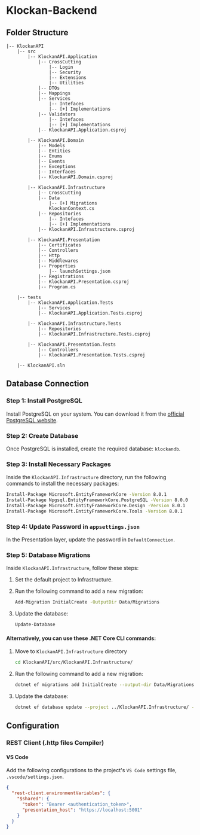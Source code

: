 ﻿# Klockan-Backend

## Folder Structure

```
|-- KlockanAPI
    |-- src
        |-- KlockanAPI.Application
            |-- CrossCutting
                |-- Login
                |-- Security
                |-- Extensions
                |-- Utilities
            |-- DTOs
            |-- Mappings
            |-- Services
                |-- Intefaces
                |-- [+] Implementations
            |-- Validators
                |-- Intefaces
                |-- [+] Implementations
            |-- KlockanAPI.Application.csproj

        |-- KlockanAPI.Domain
            |-- Models
            |-- Entities
            |-- Enums
            |-- Events
            |-- Exceptions
            |-- Interfaces
            |-- KlockanAPI.Domain.csproj

        |-- KlockanAPI.Infrastructure
            |-- CrossCutting
            |-- Data
                |-- [+] Migrations
                KlockanContext.cs
            |-- Repositories
                |-- Intefaces
                |-- [+] Implementations
            |-- KlockanAPI.Infrastructure.csproj

        |-- KlockanAPI.Presentation
            |-- Certificates
            |-- Controllers
            |-- Http
            |-- Middlewares
            |-- Properties
                |-- launchSettings.json
            |-- Registrations
            |-- KlockanAPI.Presentation.csproj
            |-- Program.cs

    |-- tests
        |-- KlockanAPI.Application.Tests
            |-- Services
            |-- KlockanAPI.Application.Tests.csproj

        |-- KlockanAPI.Infrastructure.Tests
            |-- Repositories
            |-- KlockanAPI.Infrastructure.Tests.csproj

        |-- KlockanAPI.Presentation.Tests
            |-- Controllers
            |-- KlockanAPI.Presentation.Tests.csproj

    |-- KlockanAPI.sln
```

## Database Connection

### Step 1: Install PostgreSQL

Install PostgreSQL on your system. You can download it from the [official PostgreSQL website](https://www.postgresql.org/download/).

### Step 2: Create Database

Once PostgreSQL is installed, create the required database: `klockandb`.

### Step 3: Install Necessary Packages

Inside the `KlockanAPI.Infrastructure` directory, run the following commands to install the necessary packages:

```bash
Install-Package Microsoft.EntityFrameworkCore -Version 8.0.1
Install-Package Npgsql.EntityFrameworkCore.PostgreSQL -Version 8.0.0
Install-Package Microsoft.EntityFrameworkCore.Design -Version 8.0.1
Install-Package Microsoft.EntityFrameworkCore.Tools -Version 8.0.1
```

### Step 4: Update Password in `appsettings.json`

In the Presentation layer, update the password in `DefaultConnection`.

### Step 5: Database Migrations

Inside `KlockanAPI.Infrastructure`, follow these steps:

1. Set the default project to Infrastructure.
2. Run the following command to add a new migration:

   ```bash
   Add-Migration InitialCreate -OutputDir Data/Migrations
   ```

3. Update the database:
   ```bash
   Update-Database
   ```

#### Alternatively, you can use these .NET Core CLI commands:

1. Move to `KlockanAPI.Infrastructure` directory

   ```bash
   cd KlockanAPI/src/KlockanAPI.Infrastructure/
   ```

1. Run the following command to add a new migration:

   ```bash
   dotnet ef migrations add InitialCreate --output-dir Data/Migrations --project ../KlockanAPI.Infrastructure/ --startup-project ../KlockanAPI.Presentation/
   ```

1. Update the database:
   ```bash
   dotnet ef database update --project ../KlockanAPI.Infrastructure/ --startup-project ../KlockanAPI.Presentation/
   ```

## Configuration

### REST Client (.http files Compiler)

#### VS Code

Add the following configurations to the project's `VS Code` settings file, `.vscode/settings.json`.

```json
{
  "rest-client.environmentVariables": {
    "$shared": {
      "token": "Bearer <authentication_token>",
      "presentation_host": "https://localhost:5001"
    }
  }
}
```
